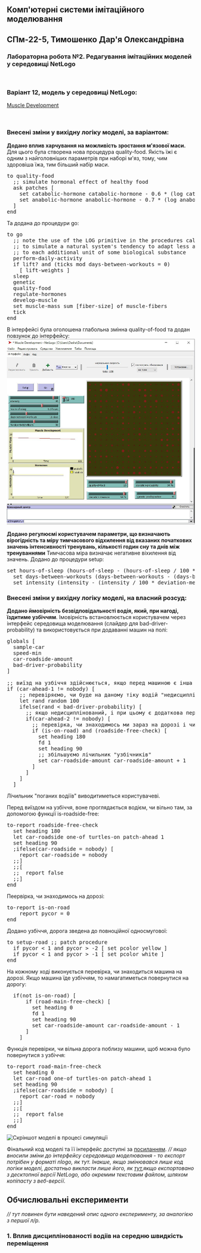 ## Комп'ютерні системи імітаційного моделювання
## СПм-22-5, **Тимошенко Дар'я Олександрівна**
### Лабораторна робота №**2**. Редагування імітаційних моделей у середовищі NetLogo

<br>

### Варіант 12, модель у середовищі NetLogo:
[Muscle Development](http://www.netlogoweb.org/launch#http://www.netlogoweb.org/assets/modelslib/Sample%20Models/Biology/Muscle%20Development.nlogo)

<br>

### Внесені зміни у вихідну логіку моделі, за варіантом:

**Додано вплив харчування на можливість зростання м'язової маси.**
Для цього була створена нова процедура quality-food. Якість їжі є одним з найголовніших параметрів при наборі м'яз, тому, чим здоровіша їжа, тим більший набір маси.
<pre>
to quality-food
  ;; simulate hormonal effect of healthy food
  ask patches [
    set catabolic-hormone catabolic-hormone - 0.6 * (log catabolic-hormone 10) * quality-of-food
    set anabolic-hormone anabolic-hormone - 0.7 * (log anabolic-hormone 10) * quality-of-food
  ]
end
</pre>
Та додана до процедури go:
<pre>
to go
  ;; note the use of the LOG primitive in the procedures called below
  ;; to simulate a natural system's tendency to adapt less and less
  ;; to each additional unit of some biological substance
  perform-daily-activity
  if lift? and (ticks mod days-between-workouts = 0)
    [ lift-weights ]
  sleep
  genetic
  quality-food
  regulate-hormones
  develop-muscle
  set muscle-mass sum [fiber-size] of muscle-fibers
  tick
end
</pre> 
В інтерфейсі була оголошена глабольна змінна quality-of-food та додан повзунок до інтерфейсу:
![Повзунок якості їжі](task1.png)

**Додано регулюємі користувачем параметри, що визначають вірогідність та міру тимчасового відхилення від вказаних початкових значень інтенсивності тренувань, кількості годин сну та днів між тренуваннями**
Тимчасова міра визначає негативне віхилення від значень. Додано до процедури setup:
<pre>
set hours-of-sleep (hours-of-sleep - (hours-of-sleep / 100 * deviation-measure))/ 100 * deviation-probability
  set days-between-workouts (days-between-workouts - (days-between-workouts / 100 * deviation-measure))/ 100 * deviation-probability
  set intensity (intensity - (intensity / 100 * deviation-measure))/ 100 * deviation-probability
</pre>


### Внесені зміни у вихідну логіку моделі, на власний розсуд:

**Додано ймовірність безвідповідальності водія, який, при нагоді, їздитиме узбіччям**.
Імовірність встановлюється користувачем через інтерфейс середовища моделювання (слайдер для bad-driver-probability) та використовується при додаванні машин на полі:
<pre>
globals [
  sample-car
  speed-min
  car-roadside-amount
  bad-driver-probability
]

;; виїзд на узбіччя здійснюється, якщо перед машиною є інша машина і ще одна, водій "поганий", знаходиться на дорозі (бо з узбіччя з'їжджати далі нікуди)
if (car-ahead-1 != nobody) [
    ;; перевіряємо, чи буде на даному тіку водій "недисциплінованим"
    let rand random 100
    ifelse(rand < bad-driver-probability) [
      ;; якщо недисциплінований, і при цьому є додаткова перешкода перед машинойї перед нами, то переміщуємось на узбіччя
      if(car-ahead-2 != nobody) [
        ;; перевірка, чи знаходимось ми зараз на дорозі і чи вільне узбіччя
        if (is-on-road) and (roadside-free-check) [
          set heading 180
          fd 1
          set heading 90
          ;; збільшуємо лічильник "узбічників"
          set car-roadside-amount car-roadside-amount + 1
        ]
      ]
    ]
  ]
</pre>
Лічильник "поганих водіїв" виводитиметься користувачеві.

Перед виїздом на узбіччя, воне проглядається водієм, чи вільно там, за допомогою функції is-roadside-free:
<pre>
to-report roadside-free-check
  set heading 180
  let car-roadside one-of turtles-on patch-ahead 1
  set heading 90
  ;ifelse(car-roadside = nobody) [
    report car-roadside = nobody
  ;;]
  ;;[
  ;;  report false
  ;;]
end
</pre>

Пеервірка, чи знаходимось на дорозі:
<pre>
to-report is-on-road
    report pycor = 0
end
</pre>

Додано узбіччя, дорога зведена до повноційної односмугової:
<pre>
to setup-road ;; patch procedure
  if pycor < 1 and pycor > -2 [ set pcolor yellow ]
  if pycor < 1 and pycor > -1 [ set pcolor white ]
end
</pre>

На кожному ході виконується перевірка, чи знаходиться машина на дорозі. Якщо машина їде узбіччям, то намагатиметься повернутися на дорогу:
<pre>
  if(not is-on-road) [
      if (road-main-free-check) [
        set heading 0
        fd 1
        set heading 90
        set car-roadside-amount car-roadside-amount - 1
      ]
    ]
</pre>
Функція перевірки, чи вільна дорога поблизу машини, щоб можна було повернутися з узбіччя:
<pre>
to-report road-main-free-check
  set heading 0
  let car-road one-of turtles-on patch-ahead 1
  set heading 90
  ;ifelse(car-roadside = nobody) [
    report car-road = nobody
  ;;]
  ;;[
  ;;  report false
  ;;]
end
</pre>

![Скріншот моделі в процесі симуляції](example-model.png)

Фінальний код моделі та її інтерфейс доступні за [посиланням](example-model.nlogo). *// якщо вносили зміни до інтерфейсу середовища моделювання - то експорт потрібен у форматі nlogo, як тут. Інакше, якщо змінювався лише код логіки моделі, достатньо викласти лише його, як [тут](example-model-code.html),якщо експортовано з десктопної версії NetLogo, або окремим текстовим файлом, шляхом копіпасту з веб-версії*.
<br>

## Обчислювальні експерименти
*// тут повинен бути наведений опис одного експерименту, за аналогією з першої л/р.* 
### 1. Вплив дисциплінованості водіів на середню швидкість переміщення
